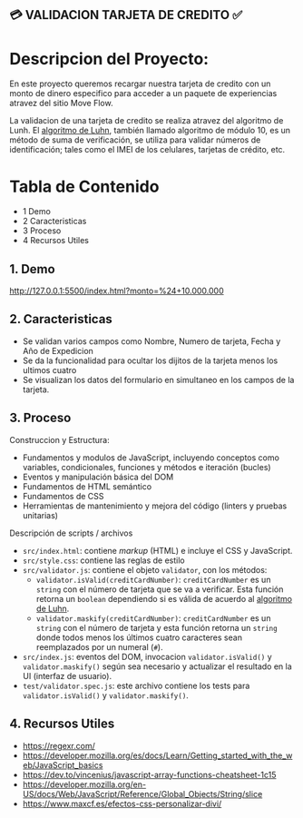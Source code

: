 ## 💳 VALIDACION TARJETA DE CREDITO ✅

# Descripcion del Proyecto:

En este proyecto queremos recargar nuestra tarjeta de credito con un monto de dinero especifico para acceder a un paquete de experiencias atravez del sitio Move Flow.

La validacion de una tarjeta de credito se realiza atravez del algoritmo de Lunh. El [algoritmo de Luhn](https://es.wikipedia.org/wiki/Algoritmo_de_Luhn),
también llamado algoritmo de módulo 10, es un método de suma de verificación,
se utiliza para validar números de identificación; tales como el IMEI de los
celulares, tarjetas de crédito, etc. 

# Tabla de Contenido

* 1 Demo
* 2 Caracteristicas
* 3 Proceso
* 4 Recursos Utiles

 ## 1. Demo

http://127.0.0.1:5500/index.html?monto=%24+10.000.000

## 2. Caracteristicas

* Se validan varios campos como Nombre, Numero de tarjeta, Fecha y Año de Expedicion
* Se da la funcionalidad para ocultar los dijitos de la tarjeta menos los ultimos cuatro
* Se visualizan los datos del formulario en simultaneo en los campos de la tarjeta.

## 3. Proceso

Construccion y Estructura:

* Fundamentos y modulos de JavaScript, incluyendo conceptos como variables, condicionales, funciones y métodos e iteración (bucles)
* Eventos y manipulación básica del DOM
* Fundamentos de HTML semántico
* Fundamentos de CSS
* Herramientas de mantenimiento y mejora del código (linters y
  pruebas unitarias)

Descripción de scripts / archivos

* `src/index.html`: contiene _markup_ (HTML) e incluye el CSS y JavaScript.
* `src/style.css`: contiene las reglas de estilo
* `src/validator.js`: contiene el objeto `validator`, con los métodos:
  - `validator.isValid(creditCardNumber)`: `creditCardNumber` es un `string`
     con el número de tarjeta que se va a verificar. Esta función retorna
     un `boolean` dependiendo si es válida de acuerdo al [algoritmo de Luhn](https://es.wikipedia.org/wiki/Algoritmo_de_Luhn).
  - `validator.maskify(creditCardNumber)`: `creditCardNumber` es un `string` con
    el número de tarjeta y esta función retorna un `string` donde todos menos
    los últimos cuatro caracteres sean reemplazados por un numeral (`#`).
* `src/index.js`: eventos del DOM, invocacion
  `validator.isValid()` y `validator.maskify()` según sea necesario y
  actualizar el resultado en la UI (interfaz de usuario).
* `test/validator.spec.js`: este archivo contiene los tests para `validator.isValid()` y `validator.maskify()`.

## 4. Recursos Utiles

* https://regexr.com/
* https://developer.mozilla.org/es/docs/Learn/Getting_started_with_the_web/JavaScript_basics
* https://dev.to/vincenius/javascript-array-functions-cheatsheet-1c15
* https://developer.mozilla.org/en-US/docs/Web/JavaScript/Reference/Global_Objects/String/slice
* https://www.maxcf.es/efectos-css-personalizar-divi/





